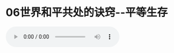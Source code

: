 
# 06世界和平共处的诀窍--平等生存

<audio controls src="https://s3.ap-northeast-1.wasabisys.com/hdcx/jmy/%e6%85%a7%e7%81%af%e7%a6%85%e4%bf%ae%e8%af%be/%e6%85%a7%e7%81%af%e7%a6%85%e4%bf%ae%e8%af%be%e7%ac%ac%e4%ba%8c%e5%86%8c/06%20%e4%b8%96%e7%95%8c%e5%92%8c%e5%b9%b3%e5%85%b1%e5%a4%84%e7%9a%84%e7%aa%8d%e8%af%80-%e5%b9%b3%e7%ad%89%e7%94%9f%e5%ad%98.mp3" />

import TOCInline from '@theme/TOCInline';

<details>
<summary>目录</summary>
<TOCInline toc={toc} maxHeadingLevel='6' />
</details>



顶礼无缘大悲观世音菩萨！

如果从月球上回首遥望，就会看到在浩瀚无垠、一片漆黑的太空中，密布着无数的行星和恒星，这就是佛陀所说的大千世界之一隅。其中如同沧海一粟般极不起眼的、有山有水的蓝色星球，就是我们的故乡--地球。

在每个星球上，超越人类肉眼范畴的生命肯定是存在的。迄今为止，人们也尚未找到，其他星球上存在以普通肉眼可以观测到的生命的确切证据。因此，地球目前就成为无数生命的唯一故乡，成为这些生命的诞生之地、生存之地，以及其尸身的归宿之地。

由此可见，地球属于所有的生命，而不仅仅是人类的。人类只不过是这些生命中的一个成员而已，仅有在此星球上生存的权力，而没有随意破坏地球资源及支配其他生命的权力。

地球和其上的所有生命不是人类所创造的，也没有谁赐予人类独自占有它们的权力。作为人类，根本无权伤害地球上的任何一个生命。每个生命不但拥有生存的权力，也拥有自主的权力，如果人类无端地侵犯这种权力，就犯下了不可饶恕的罪行。

绝大多数的其他生命，从来到这个世界直至生命的终结，在一生中没有故意破坏过地球上的一草一木，最终也是静悄悄地死去，就像蜜蜂采蜜，却没有伤害花儿一样。而人类却常以冠冕堂皇的理由，无休无止地对地球的环境肆意破坏，对依存于此的无辜生命，百般虐待、屠杀，在整个世界已是千疮百孔之际，才在满怀遗憾中，不情愿地离开人世。

虽然动物之间也会相互残杀，但却是在遭遇饥饿、别无选择、不懂取舍的情况下不得已而为之的，而不是像人类一样，明明有其他的食物可以选择，却不知满足，完全无视甚至是蔑视其他生命的权益。

在所有的生命当中，很少存在同类之间的相互残杀，不像人类那样阴险狡诈、骄奢、贪婪，为了自身的利益，可以毫不犹豫地残杀和折磨同类，我们有大量的铁证足以证明这一点。

刚刚过去的二十世纪，是人类有史以来最血腥的一个时代。二十世纪上半叶，各国政府积极推行对外扩张和侵略政策，在世界各地，以武力抢占殖民地，争夺商品市场，从而引发了第一次世界大战。整个战争持续了四年零三个月；亚、非、欧三大洲战火纷飞、硝烟弥漫；三十三个国家卷入了这场战争；参战士兵逾七千万；阵亡官兵达八百六十万；超过十五亿的人口，受到了战争的侵害。

之后，又是长达六年的第二次世界大战。六十多个国家和地区先后参战；一亿一千万士兵奔赴战场；被战争夺去生命的官兵及百姓超过了五千五百万；二十亿人饱受战争的创伤，这个数字是当时世界人口的 80％；直接军费开支一万三千亿美元，占参战国国民收入总数的 70％。战争使人类付出了无比惨重的代价，生命与财产的损失让人痛心，整个东西方都沉浸在血泪之中。直至 1945 年，这场战争才宣告结束。惨痛的教训、沉重的代价，在世人心中敲响了警钟：这就是人类野心无限膨胀与滥用科技的后果！这一切，我们永远也不能忘怀！

战争使世人受尽煎熬，战争的残酷使历经劫难的人们恐慌、畏惧，最终也埋葬了挑起战火的野心家们。有鉴于此，向往和平的愿望、呼唤和平的声音，如今充满了世界的每一个角落。

但令人痛惜的是，仿佛需要和平的只有人类自己，而曾经有过的一些维护其他生命、和平共存的呼声，却显得那么微弱，只是在大多数人的不经意间一掠而过，仅能起到微不足道的作用。所以，对其他生命而言，随时都可能要面临比一、二次世界大战更加悲惨的遭遇。

人类需要和平，其他生命必然也希望和平，因为不愿受苦、希求快乐是所有生命的共同愿望。每一个生命都拥有生存和自主的权力。我们必须清楚地认识到，人类自以为可以主宰地球，便恣意妄为地破坏自然环境，残害无辜生命，这完全是蛮横无知的愚蠢之举；我们还必须清醒地认识到，人类尚未诞生之前，这个世界就有其他生命存在，人类只是途中的匆匆过客，理应尊重地球上已有生命的生存和自主的权力，绝不能随意践踏其他生命！

地球是所有生命的家园，在自己家园里自由自在地生活，应当是这些生命最起码的权力。大多数动物的繁衍生息并没有对人类构成太大的威胁，它们只是安分地享用属于自己的那一份资源。但是，丧失了仁爱之心的人类，却残忍地夺走了本应属于它们自己的皮、毛、骨、肉......，这真是罪不容诛的暴行！

虽然人们口中常讲伦理、道德、自由、和平，但这些词语似乎只是人类的专利，大多数人没有将它们与其他生命联系在一起。人类自诩为高等动物，智慧生命，自以为远远优越于其他生命。若任由这种随意残杀动物的习气逐渐衍变下去，人类之间的相互残杀必将愈演愈烈，终有一天会不可避免地为了私利，也将人命视若草芥一般任意地摧残，使全球笼罩在血腥残暴的气氛中。距今二百多年前，抢夺掳掠非洲黑人，并像对待动物一般地奴役他们的现象，就是活生生的明证。如果任由这种恶习滋长下去，终将使人类自身趋于毁灭。

因此，我们必须养成真心诚意地尊重、珍惜和爱护所有生命的习惯，这是非常重要的，也是人类自身获得和平的根本诀窍。保护其他动物的生命，就是捍卫人类自己生命的绝佳良方。要想世界和平，首先要从善待动物做起。如果能养成这一习惯，就绝不可能为了自身的利益而去伤害动物，更何况自己的同类？因而加强这方面的宣传与教育是必不可少的。如果反其道而行，继续对其他生命肆意残害，则必将导致人类之间，为了利益的争执，而使用杀伤力极强的高科技武器，自相残杀，并最终使所有生命都走向灭亡。

总之，人类可以随意杀害、啖食其他生命的观念，如果没有从根本上得到扭转，地球上所有的生命就无法获得真正的和平。有鉴于此，一切宗教组织、社会团体以及重视生命的各界有识之士，都该为了自他所有生命的福祉而努力，为了实现这一崇高目标，而无私地奉献出自己的力量。
